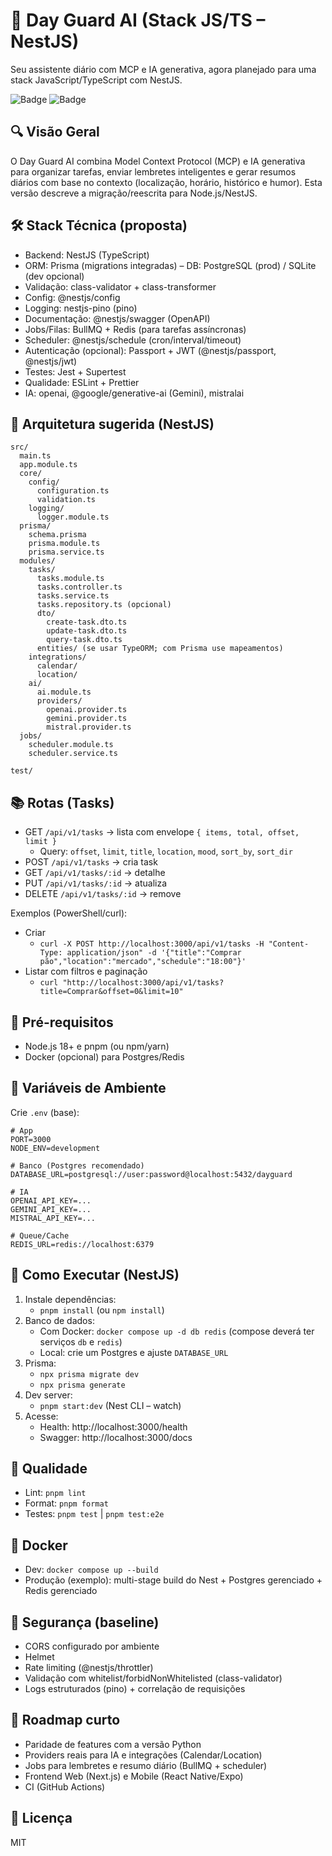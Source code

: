 # 🚀 Day Guard AI (Stack JS/TS – NestJS)

Seu assistente diário com MCP e IA generativa, agora planejado para uma stack JavaScript/TypeScript com NestJS.

![Badge](https://img.shields.io/badge/Status-Em%20Desenvolvimento-yellow)
![Badge](https://img.shields.io/badge/Tech-NestJS%20%7C%20TypeScript%20%7C%20Prisma%20%7C%20Postgres-blue)

## 🔍 Visão Geral
O Day Guard AI combina Model Context Protocol (MCP) e IA generativa para organizar tarefas, enviar lembretes inteligentes e gerar resumos diários com base no contexto (localização, horário, histórico e humor). Esta versão descreve a migração/reescrita para Node.js/NestJS.

## 🛠️ Stack Técnica (proposta)
- Backend: NestJS (TypeScript)
- ORM: Prisma (migrations integradas) – DB: PostgreSQL (prod) / SQLite (dev opcional)
- Validação: class-validator + class-transformer
- Config: @nestjs/config
- Logging: nestjs-pino (pino)
- Documentação: @nestjs/swagger (OpenAPI)
- Jobs/Filas: BullMQ + Redis (para tarefas assíncronas)
- Scheduler: @nestjs/schedule (cron/interval/timeout)
- Autenticação (opcional): Passport + JWT (@nestjs/passport, @nestjs/jwt)
- Testes: Jest + Supertest
- Qualidade: ESLint + Prettier
- IA: openai, @google/generative-ai (Gemini), mistralai

## 🧱 Arquitetura sugerida (NestJS)
```
src/
  main.ts
  app.module.ts
  core/
    config/
      configuration.ts
      validation.ts
    logging/
      logger.module.ts
  prisma/
    schema.prisma
    prisma.module.ts
    prisma.service.ts
  modules/
    tasks/
      tasks.module.ts
      tasks.controller.ts
      tasks.service.ts
      tasks.repository.ts (opcional)
      dto/
        create-task.dto.ts
        update-task.dto.ts
        query-task.dto.ts
      entities/ (se usar TypeORM; com Prisma use mapeamentos)
    integrations/
      calendar/
      location/
    ai/
      ai.module.ts
      providers/
        openai.provider.ts
        gemini.provider.ts
        mistral.provider.ts
  jobs/
    scheduler.module.ts
    scheduler.service.ts

test/
```

## 📚 Rotas (Tasks)
- GET `/api/v1/tasks` → lista com envelope `{ items, total, offset, limit }`
  - Query: `offset`, `limit`, `title`, `location`, `mood`, `sort_by`, `sort_dir`
- POST `/api/v1/tasks` → cria task
- GET `/api/v1/tasks/:id` → detalhe
- PUT `/api/v1/tasks/:id` → atualiza
- DELETE `/api/v1/tasks/:id` → remove

Exemplos (PowerShell/curl):
- Criar
  - `curl -X POST http://localhost:3000/api/v1/tasks -H "Content-Type: application/json" -d '{"title":"Comprar pão","location":"mercado","schedule":"18:00"}'`
- Listar com filtros e paginação
  - `curl "http://localhost:3000/api/v1/tasks?title=Comprar&offset=0&limit=10"`

## 📌 Pré-requisitos
- Node.js 18+ e pnpm (ou npm/yarn)
- Docker (opcional) para Postgres/Redis

## 🔧 Variáveis de Ambiente
Crie `.env` (base):
```
# App
PORT=3000
NODE_ENV=development

# Banco (Postgres recomendado)
DATABASE_URL=postgresql://user:password@localhost:5432/dayguard

# IA
OPENAI_API_KEY=...
GEMINI_API_KEY=...
MISTRAL_API_KEY=...

# Queue/Cache
REDIS_URL=redis://localhost:6379
```

## 🚀 Como Executar (NestJS)
1) Instale dependências:
   - `pnpm install` (ou `npm install`)
2) Banco de dados:
   - Com Docker: `docker compose up -d db redis` (compose deverá ter serviços `db` e `redis`)
   - Local: crie um Postgres e ajuste `DATABASE_URL`
3) Prisma:
   - `npx prisma migrate dev`
   - `npx prisma generate`
4) Dev server:
   - `pnpm start:dev` (Nest CLI – watch)
5) Acesse:
   - Health: http://localhost:3000/health
   - Swagger: http://localhost:3000/docs

## 🧪 Qualidade
- Lint: `pnpm lint`
- Format: `pnpm format`
- Testes: `pnpm test` | `pnpm test:e2e`

## 🐳 Docker
- Dev: `docker compose up --build`
- Produção (exemplo): multi-stage build do Nest + Postgres gerenciado + Redis gerenciado

## 🔐 Segurança (baseline)
- CORS configurado por ambiente
- Helmet
- Rate limiting (@nestjs/throttler)
- Validação com whitelist/forbidNonWhitelisted (class-validator)
- Logs estruturados (pino) + correlação de requisições

## 🧭 Roadmap curto
- Paridade de features com a versão Python
- Providers reais para IA e integrações (Calendar/Location)
- Jobs para lembretes e resumo diário (BullMQ + scheduler)
- Frontend Web (Next.js) e Mobile (React Native/Expo)
- CI (GitHub Actions)

## 📄 Licença
MIT
